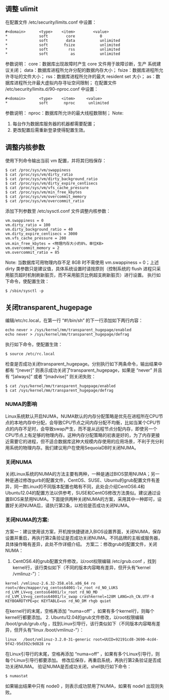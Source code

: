## 调整 ulimit
在配置文件 /etc/security/limits.conf 中设置：
```
#<domain>      <type>    <item>        <value>
*              soft        core           0
*              soft        data           unlimited
*              soft       fsize           unlimited
*              soft         rss           unlimited
*              soft          as           unlimited
```
参数说明：
core：数据库出现故障时产生 core 文件用于故障诊断，生产 系统建议关闭；
data：数据库进程所允许分配的数据内存大小；
fsize：数据库进程所允许寻址的文件大小；
rss：数据库进程所允许的最大 resident set 大小；
as：数据库进程所允许最大虚拟内存寻址空间限制；
在配置文件 /etc/security/limits.d/90-nproc.conf 中设置：
```
#<domain>      <type>    <item>     <value>
*              soft       nproc      unlimited
```
参数说明：
nproc：数据库所允许的最大线程数限制；
Note:
1. 每台作为数据库服务器的机器都需要配置；
2. 更改配置后需重新登录使得配置生效。
## 调整内核参数
使用下列命令输出当前 vm 配置，并将其归档保存：
```
$ cat /proc/sys/vm/swappiness
$ cat /proc/sys/vm/dirty_ratio
$ cat /proc/sys/vm/dirty_background_ratio
$ cat /proc/sys/vm/dirty_expire_centisecs
$ cat /proc/sys/vm/vfs_cache_pressure
$ cat /proc/sys/vm/min_free_kbytes
$ cat /proc/sys/vm/overcommit_memory
$ cat /proc/sys/vm/overcommit_ratio
```
添加下列参数至 /etc/sysctl.conf 文件调整内核参数：
```
vm.swappiness = 0
vm.dirty_ratio = 100
vm.dirty_background_ratio = 40
vm.dirty_expire_centisecs = 3000
vm.vfs_cache_pressure = 200
vm.min_free_kbytes = <物理内存大小的8%，单位KB>
vm.overcommit_memory = 2
vm.overcommit_ratio = 85
```
Note:
当数据库可用物理内存不足 8GB 时不需使用 vm.swappiness = 0；上述 dirty 类参数只是建议值，具体系统设置时请按原则（控制系统的 flush 进程只采用脏页超时机制刷新脏页，而不采用脏页比例超支刷新脏页）进行设置。
执行如下命令，使配置生效：
```
$ /sbin/sysctl -p  
```
## 关闭transparent_hugepage
编辑/etc/rc.local，在第一行 “#!/bin/sh” 的下一行添加如下两行内容：
```
echo never > /sys/kernel/mm/transparent_hugepage/enabled
echo never > /sys/kernel/mm/transparent_hugepage/defrag
```
执行如下命令，使配置生效：
```
$ source /etc/rc.local
```
检查是否成功关闭transparent_hugepage。分别执行如下两条命令，输出结果中都有 “[never]” 则表示成功关闭了transparent_hugepage，如果是 “never” 并且有 “[always]” 或者 “[madvise]” 则关闭失败：
```
$ cat /sys/kernel/mm/transparent_hugepage/enabled
$ cat /sys/kernel/mm/transparent_hugepage/defrag
```
### NUMA的影响
Linux系统默认开启NUMA，NUMA默认的内存分配策略是优先在进程所在CPU节点的本地内存中分配，会导致CPU节点之间内存分配不均衡，比如当某个CPU节点的内存不足时，会导致swap产生，而不是从远程节点分配内存，即使另一个CPU节点上有足够的物理内存。这种内存分配策略的初衷是好的，为了内存更接近需要它的进程，但不适合数据库这种大规模内存使用的应用场景，不利于充分利用系统的物理内存。我们建议用户在使用SequoiaDB时关闭NUMA。
### 关闭NUMA
关闭Linux系统的NUMA的方法主要有两种，一种是通过BIOS禁用NUMA；另一种是通过修改gurb的配置文件，CentOS、SUSE、Ubuntu的grub配置文件有差异，同一款Linux的不同版本配置也略有不同，此处会介绍CentOS6.4和Ubuntu12.04的配置方法以供参考，SUSE和CentOS修改方法类似。建议通过设置BIOS来禁用NUMA。下面提供两种关闭NUMA的方案，采用其中一种即可，设置好关闭NUMA后，请执行第2条，以检验是否成功关闭NUMA。
### 关闭NUMA的方案:
方案一：建议使用该方案，开机按快捷键进入BIOS设置界面，关闭NUMA，保存设置并重启，再执行第2条验证是否成功关闭NUMA。不同品牌的主板或服务器，具体操作略有差异，此处不作详细介绍。
方案二：修改grub的配置文件，关闭NUMA：
1. CentOS6.4的grub配置文件修改，以root权限编辑 /etc/grub.conf ，找到kernel行，该行类似如下（不同的版本内容略有差异，但开头有“kernel /vmlinuz-”）：
```
kernel /vmlinuz-2.6.32-358.el6.x86_64 ro root=/dev/mapper/vg_centos64001-lv_root rd_NO_LUKS rd_LVM_LV=vg_centos64001/lv_root rd_NO_MD rd_LVM_LV=vg_centos64001/lv_swap crashkernel=128M LANG=zh_CN.UTF-8  KEYBOARDTYPE=pc KEYTABLE=us rd_NO_DM rhgb quiet
```
在kernel行的末尾，空格再添加 “numa=off” ，如果有多个kernel行，则每个kernel行都要添加。
2. Ubuntu12.04的grub文件修改，以root权限编辑 /boot/grub/grub.cfg ，找到Linux引导行，该行类似如下（不同版本内容略有差异，但开头有“linux /boot/vmlinuz-”）：
```
linux   /boot/vmlinuz-3.2.0-31-generic root=UUID=92191cd8-3690-4cd4-9f42-95d392c9d828 ro
```
在Linux引导行的末尾，空格再添加 “numa=off” ，如果有多个Linux引导行，则每个Linux引导行都要添加。
修改后保存，再重启系统，再执行第2条验证是否成功关闭NUMA。
验证NUMA是否成功关闭，shell执行如下命令：
```
$ numastat
```
如果输出结果中只有 node0 ，则表示成功禁用了NUMA，如果有 node1 出现则失败。
